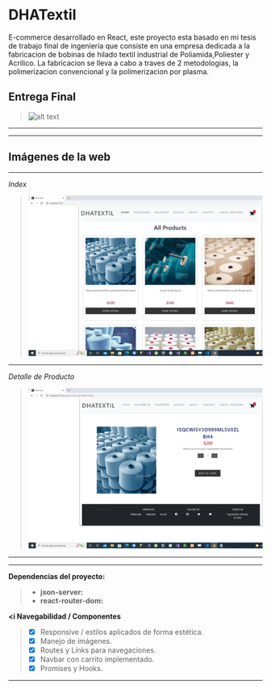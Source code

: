  # DHATextil

E-commerce desarrollado en React, este proyecto esta basado en mi tesis de trabajo final de ingenieria que consiste en una empresa dedicada a la fabricacion
de bobinas de hilado textil industrial de Poliamida,Poliester y Acrilico.
La fabricacion se lleva a cabo a traves de 2 metodologias, la polimerizacion convencional y la polimerizacion por plasma. 

## Entrega Final

>![alt text](public/DHATextilEntregaFinal.gif "Logo")
---

---------
## Imágenes de la web
----------

*Index*
>![picture alt](public/InicioFinal.jpg "Inicio")
----------

*Detalle de Producto*
>![picture alt](public/DetalleProductoFinal.jpg "Detalle de Producto")
----------
---

**Dependencias del proyecto:**

> - **json-server:** 
> - **react-router-dom:**

**<i Navegabilidad / Componentes**
> - [X] Responsive / estilos aplicados de forma estética.
> - [X] Manejo de imágenes.
> - [X] Routes y Links para navegaciones.
> - [X] Navbar con carrito implementado.
> - [X] Promises y Hooks.
----------